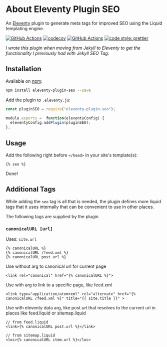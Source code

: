 # About Eleventy Plugin SEO

An [Eleventy](https://github.com/11ty/eleventy) plugin to generate meta tags for improved SEO using the Liquid templating engine.

[![GitHub Actions](https://github.com/artstorm/eleventy-plugin-seo/workflows/CI/badge.svg)](https://github.com/artstorm/eleventy-plugin-seo/actions)
[![codecov](https://codecov.io/gh/artstorm/eleventy-plugin-seo/branch/master/graph/badge.svg)](https://codecov.io/gh/artstorm/eleventy-plugin-seo)
[![GitHub Actions](https://github.com/artstorm/eleventy-plugin-seo/workflows/style/badge.svg)](https://github.com/artstorm/eleventy-plugin-seo/actions)
[![code style: prettier](https://img.shields.io/badge/code_style-prettier-ff69b4.svg)](https://github.com/prettier/prettier)

_I wrote this plugin when moving from Jekyll to Eleventy to get the functionality I previously had with Jekyll SEO Tag._

## Installation

Available on [npm](https://www.npmjs.com/package/eleventy-plugin-seo):

```sh
npm install eleventy-plugin-seo --save
```

Add the plugin to `.eleventy.js`:

```js
const pluginSEO = require("eleventy-plugin-seo");

module.exports =  function(eleventyConfig) {
  eleventyConfig.addPlugin(pluginSEO);
};
```

## Usage

Add the following right before `</head>` in your site's template(s):

```liquid
{% seo %}
```

Done!

## Additional Tags

While adding the `seo` tag is all that is needed, the plugin defines more liquid tags that it uses internally that can be convenient to use in other places.

The following tags are supplied by the plugin.

### `canonicalURL [url]`

Uses: `site.url`

```liquid
{% canonicalURL %}
{% canonicalURL /feed.xml %}
{% canonicalURL post.url %}
```

Use without arg to canonical url for current page
```
<link rel="canonical" href="{% canonicalURL %}">
```

Use with arg to link to a specific page, like feed.xml

```liquid
<link type="application/atom+xml" rel="alternate" href="{% canonicalURL /feed.xml %}" title="{{ site.title }}" >
```

Use with eleventy data arg, like post.url that resolves to the current url in places like feed.liquid or sitemap.liquid
```liquid
// from feed.liquid
<link>{% canonicalURL post.url %}</link>

// from sitemap.liquid
<loc>{% canonicalURL item.url %}</loc>
```
